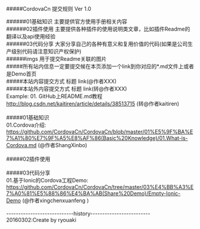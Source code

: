 #####CordovaCn 提交规则 Ver 1.0<br>

######01基础知识 主要提供官方使用手册相关内容<br>
######02插件使用 主要提供各种插件的使用说明类文章，比如插件Readme的翻译以及api使用经验<br>
######03代码分享 大家分享自己的各种有意义和复用价值的代码(如果是公司生产级别代码请注意知识产权保护)<br>
######imgs     用于提交Readme关联的图片<br>
#####所有站内信息一定要提交候在本页添加一个link到你对应的*.md文件上或者是Demo首页<br>
#####本站内容提交方式    标题 link(@作者XXX)<br>
#####本站外内容提交方式  标题 link(转@作者XXX)<br>
Example: 01. GitHub上README.md教程 http://blog.csdn.net/kaitiren/article/details/38513715 (转@作者kaitiren)<br>
<br>
#####01基础知识<br>
01.Cordova介绍: <br>
https://github.com/CordovaCn/CordovaCn/blob/master/01%E5%9F%BA%E7%A1%80%E7%9F%A5%E8%AF%86(Basic%20Knowledge)/01.What-is-Cordova.md (@作者ShangXinbo)<br>
<br>
#####02插件使用<br>
<br>
#####03代码分享<br>
01.基于Ionic的Cordova工程Demo:<br>
https://github.com/CordovaCn/CordovaCn/tree/master/03%E4%BB%A3%E7%A0%81%E5%88%86%E4%BA%AB(Share%20Demo)/Empty-Ionic-Demo 
(@作者xingchenxuanfeng )<br>
<br>
----------------------------history-------------------------<br>
20160302:Create by ryouaki<br>
